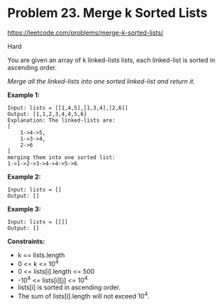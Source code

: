 # Problem 23. Merge k Sorted Lists
<https://leetcode.com/problems/merge-k-sorted-lists/>

Hard

You are given an array of k linked-lists lists, each linked-list is sorted in ascending order.

*Merge all the linked-lists into one sorted linked-list and return it.*

**Example 1:**

    Input: lists = [[1,4,5],[1,3,4],[2,6]]
    Output: [1,1,2,3,4,4,5,6]
    Explanation: The linked-lists are:
    [
        1->4->5,
        1->3->4,
        2->6
    ]
    merging them into one sorted list:
    1->1->2->3->4->4->5->6

**Example 2:**

    Input: lists = []
    Output: []

**Example 3:**

    Input: lists = [[]]
    Output: []

**Constraints:**

* k == lists.length
* 0 <= k <= 10<sup>4</sup>
* 0 <= lists[i].length <= 500
* -10<sup>4</sup> <= lists[i][j] <= 10<sup>4</sup>
* lists[i] is sorted in ascending order.
* The sum of lists[i].length will not exceed 10<sup>4</sup>.
